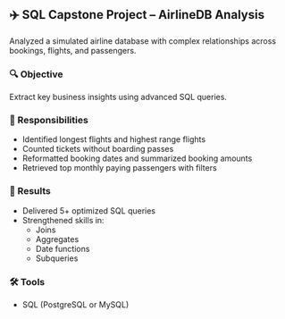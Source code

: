 
## ✈️ SQL Capstone Project – AirlineDB Analysis

Analyzed a simulated airline database with complex relationships across bookings, flights, and passengers.

### 🔍 Objective
Extract key business insights using advanced SQL queries.

### 💼 Responsibilities
- Identified longest flights and highest range flights  
- Counted tickets without boarding passes  
- Reformatted booking dates and summarized booking amounts  
- Retrieved top monthly paying passengers with filters

### 🚀 Results
- Delivered 5+ optimized SQL queries  
- Strengthened skills in:
  - Joins
  - Aggregates
  - Date functions
  - Subqueries

### 🛠️ Tools
- SQL (PostgreSQL or MySQL)
